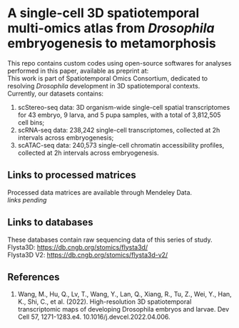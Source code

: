 # A single-cell 3D spatiotemporal multi-omics atlas from *Drosophila* embryogenesis to metamorphosis
This repo contains custom codes using open-source softwares for analyses performed in this paper, available as preprint at:  
This work is part of Spatiotemporal Omics Consortium, dedicated to resolving *Drosophila* development in 3D spatiotemporal contexts.  
Currently, our datasets contains:  
1. scStereo-seq data: 3D organism-wide single-cell spatial transcriptomes for 43 embryo, 9 larva, and 5 pupa samples, with a total of 3,812,505 cell bins;
2. scRNA-seq data: 238,242 single-cell transcriptomes, collected at 2h intervals across embryogenesis;
3. scATAC-seq data: 240,573 single-cell chromatin accessibility profiles, collected at 2h intervals across embryogenesis.

## Links to processed matrices
Processed data matrices are available through Mendeley Data.  
*links pending*

## Links to databases
These databases contain raw sequencing data of this series of study.  
Flysta3D: https://db.cngb.org/stomics/flysta3d/  
Flysta3D V2: https://db.cngb.org/stomics/flysta3d-v2/  

## References
1. Wang, M., Hu, Q., Lv, T., Wang, Y., Lan, Q., Xiang, R., Tu, Z., Wei, Y., Han, K., Shi, C., et al. (2022). High-resolution 3D spatiotemporal transcriptomic maps of developing Drosophila embryos and larvae. Dev Cell 57, 1271-1283.e4. 10.1016/j.devcel.2022.04.006.
